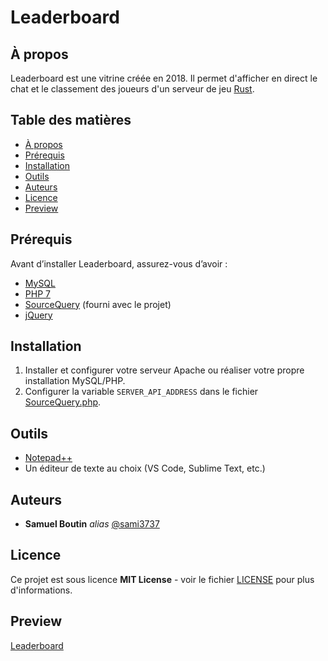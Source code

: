 # Leaderboard

## À propos

Leaderboard est une vitrine créée en 2018.
Il permet d'afficher en direct le chat et le classement des joueurs d'un serveur de jeu [Rust](https://rust.facepunch.com/).

## Table des matières

- [À propos](#à-propos)
- [Prérequis](#prérequis)
- [Installation](#installation)
- [Outils](#outils)
- [Auteurs](#auteurs)
- [Licence](#licence)
- [Preview](#preview)

## Prérequis

Avant d’installer Leaderboard, assurez-vous d’avoir :

- [MySQL](https://www.mysql.com/)
- [PHP 7](https://www.php.net/releases/index.php)
- [SourceQuery](https://github.com/xPaw/PHP-Source-Query) (fourni avec le projet)
- [jQuery](https://jquery.com/)

## Installation

1. Installer et configurer votre serveur Apache ou réaliser votre propre installation MySQL/PHP.
2. Configurer la variable `SERVER_API_ADDRESS` dans le fichier [SourceQuery.php](./SourceQuery/SourceQuery.php).

## Outils

- [Notepad++](https://notepad-plus-plus.org/)
- Un éditeur de texte au choix (VS Code, Sublime Text, etc.)

## Auteurs

- **Samuel Boutin** _alias_ [@sami3737](https://github.com/sami3737)

## Licence

Ce projet est sous licence **MIT License** - voir le fichier [LICENSE](LICENSE.md) pour plus d'informations.

## Preview
[Leaderboard](http://sami3737.free.nf/leaderboard/)


